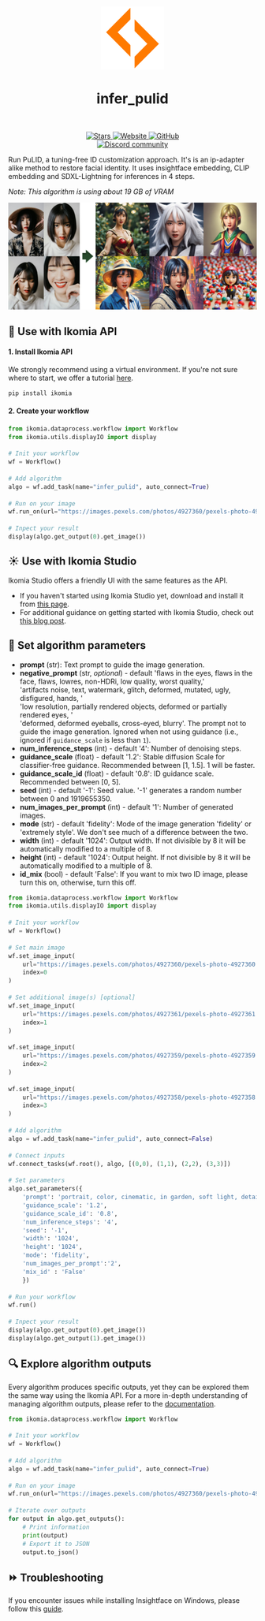 <div align="center">
  <img src="images/icon.png" alt="Algorithm icon">
  <h1 align="center">infer_pulid</h1>
</div>
<br />
<p align="center">
    <a href="https://github.com/Ikomia-hub/infer_pulid">
        <img alt="Stars" src="https://img.shields.io/github/stars/Ikomia-hub/infer_pulid">
    </a>
    <a href="https://app.ikomia.ai/hub/">
        <img alt="Website" src="https://img.shields.io/website/http/app.ikomia.ai/en.svg?down_color=red&down_message=offline&up_message=online">
    </a>
    <a href="https://github.com/Ikomia-hub/infer_pulid/blob/main/LICENSE.md">
        <img alt="GitHub" src="https://img.shields.io/github/license/Ikomia-hub/infer_pulid.svg?color=blue">
    </a>    
    <br>
    <a href="https://discord.com/invite/82Tnw9UGGc">
        <img alt="Discord community" src="https://img.shields.io/badge/Discord-white?style=social&logo=discord">
    </a> 
</p>

Run PuLID, a tuning-free ID customization approach. It's is an ip-adapter alike method to restore facial identity. It uses insightface embedding, CLIP embedding and SDXL-Lightning for inferences in 4 steps. 

*Note: This algorithm is using about 19 GB of VRAM*


![output_1](https://raw.githubusercontent.com/Ikomia-hub/infer_pulid/main/images/output_1.jpg)


## :rocket: Use with Ikomia API

#### 1. Install Ikomia API

We strongly recommend using a virtual environment. If you're not sure where to start, we offer a tutorial [here](https://www.ikomia.ai/blog/a-step-by-step-guide-to-creating-virtual-environments-in-python).

```sh
pip install ikomia
```

#### 2. Create your workflow

```python
from ikomia.dataprocess.workflow import Workflow
from ikomia.utils.displayIO import display

# Init your workflow
wf = Workflow()

# Add algorithm
algo = wf.add_task(name="infer_pulid", auto_connect=True)

# Run on your image  
wf.run_on(url="https://images.pexels.com/photos/4927360/pexels-photo-4927360.jpeg?cs=srgb&dl=pexels-anntarazevich-4927360.jpg&fm=jpg&w=1280&h=1920")

# Inpect your result
display(algo.get_output(0).get_image())
```

## :sunny: Use with Ikomia Studio

Ikomia Studio offers a friendly UI with the same features as the API.
- If you haven't started using Ikomia Studio yet, download and install it from [this page](https://www.ikomia.ai/studio).
- For additional guidance on getting started with Ikomia Studio, check out [this blog post](https://www.ikomia.ai/blog/how-to-get-started-with-ikomia-studio).

## :pencil: Set algorithm parameters
- **prompt** (str): Text prompt to guide the image generation.
- **negative_prompt** (str, *optional*) - default 'flaws in the eyes, flaws in the face, flaws, lowres, non-HDRi, low quality, worst quality,' \
            'artifacts noise, text, watermark, glitch, deformed, mutated, ugly, disfigured, hands, ' \
            'low resolution, partially rendered objects,  deformed or partially rendered eyes, ' \
            'deformed, deformed eyeballs, cross-eyed, blurry'.
The prompt not to guide the image generation. Ignored when not using guidance (i.e., ignored if `guidance_scale` is less than `1`).
- **num_inference_steps** (int) - default '4': Number of denoising steps. 
- **guidance_scale** (float) - default '1.2': Stable diffusion Scale for classifier-free guidance. Recommended between [1, 1.5]. 1 will be faster.
- **guidance_scale_id** (float) - default '0.8': ID guidance scale. Recommended between [0, 5].
- **seed** (int) - default '-1': Seed value. '-1' generates a random number between 0 and 1919655350.
- **num_images_per_prompt** (int) - default '1': Number of generated images. 
- **mode** (str) - default 'fidelity': Mode of the image generation 'fidelity' or 'extremely style'. We don't see much of a difference between the two.  
- **width** (int) - default '1024': Output width. If not divisible by 8 it will be automatically modified to a multiple of 8.
- **height** (int) - default '1024': Output height. If not divisible by 8 it will be automatically modified to a multiple of 8.
- **id_mix** (bool) - default 'False': If you want to mix two ID image, please turn this on, otherwise, turn this off.


```python
from ikomia.dataprocess.workflow import Workflow
from ikomia.utils.displayIO import display

# Init your workflow
wf = Workflow()

# Set main image
wf.set_image_input(
    url="https://images.pexels.com/photos/4927360/pexels-photo-4927360.jpeg?cs=srgb&dl=pexels-anntarazevich-4927360.jpg&fm=jpg&w=1280&h=1920",
    index=0
)

# Set additional image(s) [optional]
wf.set_image_input(
    url="https://images.pexels.com/photos/4927361/pexels-photo-4927361.jpeg?cs=srgb&dl=pexels-anntarazevich-4927361.jpg&fm=jpg&w=1280&h=1920",
    index=1
)

wf.set_image_input(
    url="https://images.pexels.com/photos/4927359/pexels-photo-4927359.jpeg?cs=srgb&dl=pexels-anntarazevich-4927359.jpg&fm=jpg&w=1280&h=1920",
    index=2
)

wf.set_image_input(
    url="https://images.pexels.com/photos/4927358/pexels-photo-4927358.jpeg?cs=srgb&dl=pexels-anntarazevich-4927358.jpg&fm=jpg&w=1280&h=1920",
    index=3
)

# Add algorithm
algo = wf.add_task(name="infer_pulid", auto_connect=False)

# Connect inputs
wf.connect_tasks(wf.root(), algo, [(0,0), (1,1), (2,2), (3,3)])

# Set parameters
algo.set_parameters({
    'prompt': 'portrait, color, cinematic, in garden, soft light, detailed face, wonderwoman costum, golden boomerang tiara, short hair',
    'guidance_scale': '1.2',
    'guidance_scale_id': '0.8',
    'num_inference_steps': '4',
    'seed': '-1',
    'width': '1024',
    'height': '1024',
    'mode': 'fidelity',
    'num_images_per_prompt':'2',
    'mix_id' : 'False'
    })

# Run your workflow
wf.run()

# Inpect your result
display(algo.get_output(0).get_image())
display(algo.get_output(1).get_image())
```

## :mag: Explore algorithm outputs

Every algorithm produces specific outputs, yet they can be explored them the same way using the Ikomia API. For a more in-depth understanding of managing algorithm outputs, please refer to the [documentation](https://ikomia-dev.github.io/python-api-documentation/advanced_guide/IO_management.html).

```python
from ikomia.dataprocess.workflow import Workflow

# Init your workflow
wf = Workflow()

# Add algorithm
algo = wf.add_task(name="infer_pulid", auto_connect=True)

# Run on your image  
wf.run_on(url="https://images.pexels.com/photos/4927360/pexels-photo-4927360.jpeg?cs=srgb&dl=pexels-anntarazevich-4927360.jpg&fm=jpg&w=1280&h=1920")

# Iterate over outputs
for output in algo.get_outputs():
    # Print information
    print(output)
    # Export it to JSON
    output.to_json()
```

## :fast_forward: Troubleshooting 

If you encounter issues while installing Insightface on Windows, please follow this [guide](https://github.com/Gourieff/sd-webui-reactor#insightfacebuild).

